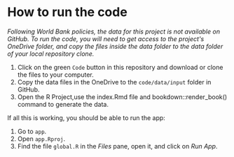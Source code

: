 # How to run the code

*Following World Bank policies, the data for this project is not available on GitHub. 
To run the code, you will need to get access to the project's OneDrive folder, 
and copy the files inside the data folder to the data folder of your local repository clone.*

1. Click on the green `Code` button in this repository and download or clone the files to your computer.
1. Copy the data files in the OneDrive to the `code/data/input` folder in GitHub.
1. Open the R Project,use the index.Rmd file and bookdown::render_book() command to generate the data.

If all this is working, you should be able to run the app:
1. Go to `app`.
2. Open `app.Rproj`.
3. Find the file `global.R` in the *Files* pane, open it, and click on *Run App*.
